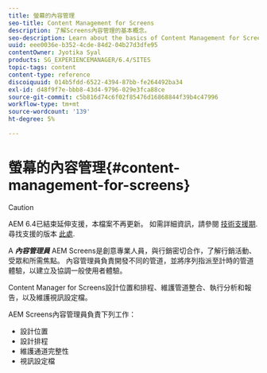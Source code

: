 ```yaml
---
title: 螢幕的內容管理
seo-title: Content Management for Screens
description: 了解Screens內容管理的基本概念。
seo-description: Learn about the basics of Content Management for Screens.
uuid: eee0036e-b352-4cde-84d2-04b27d3dfe95
contentOwner: Jyotika Syal
products: SG_EXPERIENCEMANAGER/6.4/SITES
topic-tags: content
content-type: reference
discoiquuid: 014b5fdd-6522-4394-87bb-fe264492ba34
exl-id: d48f9f7e-bbb8-43d4-9796-029e3fca88ce
source-git-commit: c5b816d74c6f02f85476d16868844f39b4c47996
workflow-type: tm+mt
source-wordcount: '139'
ht-degree: 5%

---
```


# 螢幕的內容管理{#content-management-for-screens}

>[!CAUTION]
>
>AEM 6.4已結束延伸支援，本檔案不再更新。 如需詳細資訊，請參閱 [技術支援期](https://helpx.adobe.com//tw/support/programs/eol-matrix.html). 尋找支援的版本 [此處](https://experienceleague.adobe.com/docs/).

A ***內容管理員*** AEM Screens是創意專業人員，與行銷密切合作，了解行銷活動、受眾和所需焦點。 內容管理員負責開發不同的管道，並將序列指派至計時的管道體驗，以建立及協調一般使用者體驗。

Content Manager for Screens設計位置和排程、維護管道整合、執行分析和報告，以及維護視訊設定檔。

AEM Screens內容管理員負責下列工作：

* 設計位置
* 設計排程
* 維護通道完整性
* 視訊設定檔
